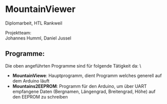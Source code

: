 # MountainViewer </br>
Diplomarbeit, HTL Rankweil 

Projektteam: \
Johannes Humml, Daniel Jussel 

## Programme:
Die oben angeführten Programme sind für folgende Tätigkeit da: \
- **MountainViewe**: Hauptprogramm, dient Programm welches generell auf dem Arduino läuft
- **Mountains2EEPROM**: Programm für den Arduino, um über UART empfangene Daten (Bergnamen, Längengrad, Breitengrad, Höhe) auf den EEPROM zu schreiben

